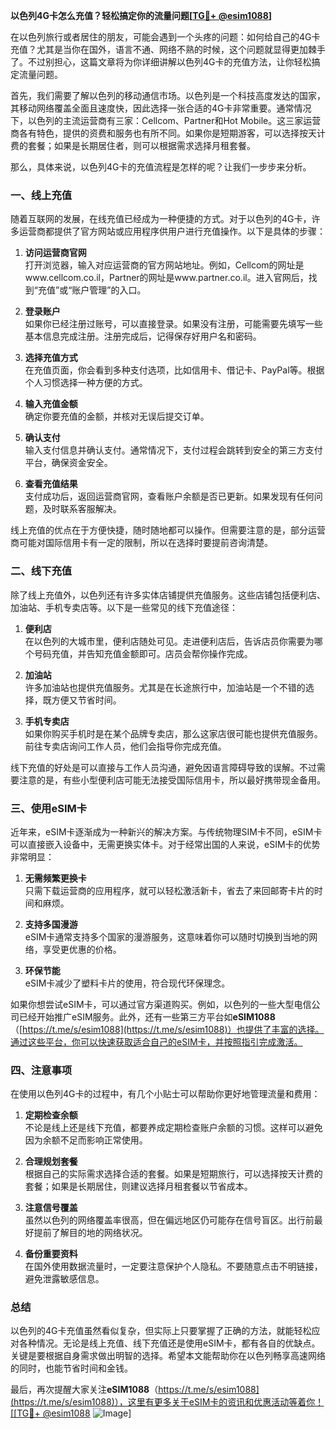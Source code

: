 **以色列4G卡怎么充值？轻松搞定你的流量问题[[TG💪+ @esim1088](https://t.me/s/esim1088)]**

在以色列旅行或者居住的朋友，可能会遇到一个头疼的问题：如何给自己的4G卡充值？尤其是当你在国外，语言不通、网络不熟的时候，这个问题就显得更加棘手了。不过别担心，这篇文章将为你详细讲解以色列4G卡的充值方法，让你轻松搞定流量问题。

首先，我们需要了解以色列的移动通信市场。以色列是一个科技高度发达的国家，其移动网络覆盖全面且速度快，因此选择一张合适的4G卡非常重要。通常情况下，以色列的主流运营商有三家：Cellcom、Partner和Hot Mobile。这三家运营商各有特色，提供的资费和服务也有所不同。如果你是短期游客，可以选择按天计费的套餐；如果是长期居住者，则可以根据需求选择月租套餐。

那么，具体来说，以色列4G卡的充值流程是怎样的呢？让我们一步步来分析。

### 一、线上充值

随着互联网的发展，在线充值已经成为一种便捷的方式。对于以色列的4G卡，许多运营商都提供了官方网站或应用程序供用户进行充值操作。以下是具体的步骤：

1. **访问运营商官网**  
   打开浏览器，输入对应运营商的官方网站地址。例如，Cellcom的网址是www.cellcom.co.il，Partner的网址是www.partner.co.il。进入官网后，找到“充值”或“账户管理”的入口。

2. **登录账户**  
   如果你已经注册过账号，可以直接登录。如果没有注册，可能需要先填写一些基本信息完成注册。注册完成后，记得保存好用户名和密码。

3. **选择充值方式**  
   在充值页面，你会看到多种支付选项，比如信用卡、借记卡、PayPal等。根据个人习惯选择一种方便的方式。

4. **输入充值金额**  
   确定你要充值的金额，并核对无误后提交订单。

5. **确认支付**  
   输入支付信息并确认支付。通常情况下，支付过程会跳转到安全的第三方支付平台，确保资金安全。

6. **查看充值结果**  
   支付成功后，返回运营商官网，查看账户余额是否已更新。如果发现有任何问题，及时联系客服解决。

线上充值的优点在于方便快捷，随时随地都可以操作。但需要注意的是，部分运营商可能对国际信用卡有一定的限制，所以在选择时要提前咨询清楚。

### 二、线下充值

除了线上充值外，以色列还有许多实体店铺提供充值服务。这些店铺包括便利店、加油站、手机专卖店等。以下是一些常见的线下充值途径：

1. **便利店**  
   在以色列的大城市里，便利店随处可见。走进便利店后，告诉店员你需要为哪个号码充值，并告知充值金额即可。店员会帮你操作完成。

2. **加油站**  
   许多加油站也提供充值服务。尤其是在长途旅行中，加油站是一个不错的选择，既方便又节省时间。

3. **手机专卖店**  
   如果你购买手机时是在某个品牌专卖店，那么这家店很可能也提供充值服务。前往专卖店询问工作人员，他们会指导你完成充值。

线下充值的好处是可以直接与工作人员沟通，避免因语言障碍导致的误解。不过需要注意的是，有些小型便利店可能无法接受国际信用卡，所以最好携带现金备用。

### 三、使用eSIM卡

近年来，eSIM卡逐渐成为一种新兴的解决方案。与传统物理SIM卡不同，eSIM卡可以直接嵌入设备中，无需更换实体卡。对于经常出国的人来说，eSIM卡的优势非常明显：

1. **无需频繁更换卡**  
   只需下载运营商的应用程序，就可以轻松激活新卡，省去了来回邮寄卡片的时间和麻烦。

2. **支持多国漫游**  
   eSIM卡通常支持多个国家的漫游服务，这意味着你可以随时切换到当地的网络，享受更优惠的价格。

3. **环保节能**  
   eSIM卡减少了塑料卡片的使用，符合现代环保理念。

如果你想尝试eSIM卡，可以通过官方渠道购买。例如，以色列的一些大型电信公司已经开始推广eSIM服务。此外，还有一些第三方平台如**eSIM1088**（[https://t.me/s/esim1088](https://t.me/s/esim1088)）也提供了丰富的选择。通过这些平台，你可以快速获取适合自己的eSIM卡，并按照指引完成激活。

### 四、注意事项

在使用以色列4G卡的过程中，有几个小贴士可以帮助你更好地管理流量和费用：

1. **定期检查余额**  
   不论是线上还是线下充值，都要养成定期检查账户余额的习惯。这样可以避免因为余额不足而影响正常使用。

2. **合理规划套餐**  
   根据自己的实际需求选择合适的套餐。如果是短期旅行，可以选择按天计费的套餐；如果是长期居住，则建议选择月租套餐以节省成本。

3. **注意信号覆盖**  
   虽然以色列的网络覆盖率很高，但在偏远地区仍可能存在信号盲区。出行前最好提前了解目的地的网络状况。

4. **备份重要资料**  
   在国外使用数据流量时，一定要注意保护个人隐私。不要随意点击不明链接，避免泄露敏感信息。

### 总结

以色列的4G卡充值虽然看似复杂，但实际上只要掌握了正确的方法，就能轻松应对各种情况。无论是线上充值、线下充值还是使用eSIM卡，都有各自的优缺点。关键是要根据自身需求做出明智的选择。希望本文能帮助你在以色列畅享高速网络的同时，也能节省时间和金钱。

最后，再次提醒大家关注**eSIM1088**（[https://t.me/s/esim1088](https://t.me/s/esim1088)），这里有更多关于eSIM卡的资讯和优惠活动等着你！[[TG💪+ @esim1088](https://t.me/s/esim1088) ![Image](https://i.postimg.cc/4NQfJmqS/Snipaste-2025-05-13-00-14-12.png)]